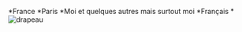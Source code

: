 *France
*Paris
*Moi et quelques autres mais surtout moi
*Français
*![drapeau](https://upload.wikimedia.org/wikipedia/commons/thumb/c/c3/Flag_of_France.svg/225px-Flag_of_France.svg.png "Drapeau de la France")